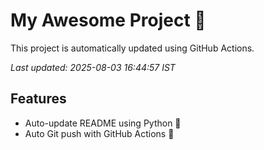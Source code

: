 # My Awesome Project 🚀

This project is automatically updated using GitHub Actions.

_Last updated: 2025-08-03 16:44:57 IST_

## Features
- Auto-update README using Python 🐍
- Auto Git push with GitHub Actions 🤖
